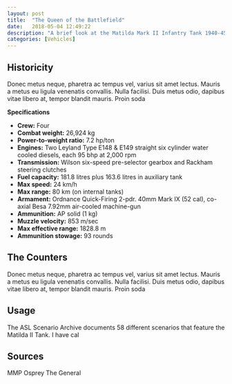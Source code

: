 ```yaml
---
layout: post
title:  "The Queen of the Battlefield"
date:   2018-05-04 12:49:22
description: "A brief look at the Matilda Mark II Infantry Tank 1940-45"
categories: [Vehicles]
---
```




Historicity
-------

Donec metus neque, pharetra ac tempus vel, varius sit amet lectus. Mauris a metus eu ligula venenatis convallis. Nulla facilisi. Duis metus odio, dapibus vitae libero at, tempor blandit mauris. Proin soda

**Specifications** 

+ **Crew:** Four
+ **Combat weight:** 26,924 kg      
+ **Power-to-weight ratio:** 7.2 hp/ton
+ **Engines:** Two Leyland Type E148 & E149 straight six cylinder water cooled diesels, each 95 bhp at 2,000 rpm
+ **Transmission:** Wilson six-speed pre-selector gearbox and Rackham steering clutches
+ **Fuel capacity:** 181.8 litres plus 163.6 litres in auxiliary tank
+ **Max speed:** 24 km/h
+ **Max range:** 80 km (on internal tanks)
+ **Armament:** Ordnance Quick-Firing 2-pdr. 40mm Mark IX (52 cal), co-axial Besa 7.92mm air-cooled machine-gun
+ **Ammunition:** AP solid (1 kg)
+ **Muzzle velocity:** 853 m/sec
+ **Max effective range:** 1828.8 m
+ **Ammunition stowage:** 93 rounds


The Counters
-------

Donec metus neque, pharetra ac tempus vel, varius sit amet lectus. Mauris a metus eu ligula venenatis convallis. Nulla facilisi. Duis metus odio, dapibus vitae libero at, tempor blandit mauris. Proin soda


Usage
-------

The ASL Scenario Archive documents 58 different scenarios that feature the Matilda II Tank. I have cal

Sources
-------

MMP
Osprey
The General
